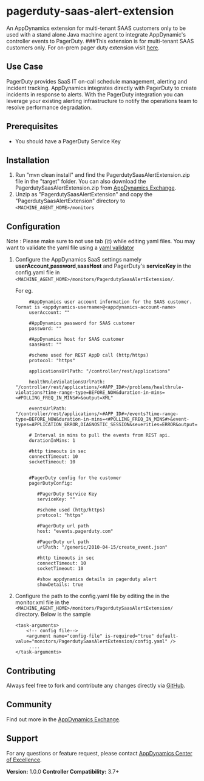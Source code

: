pagerduty-saas-alert-extension
==========================

An AppDynamics extension for multi-tenant SAAS customers only to be used with a stand alone Java machine agent to integrate AppDynamic's controller events
to PagerDuty. 
###This extension is for multi-tenant SAAS customers only. For on-prem pager duty extension visit [here](http://community.appdynamics.com/t5/AppDynamics-eXchange/PagerDuty-Alerting-Extension/idi-p/747).


## Use Case ##

PagerDuty provides SaaS IT on-call schedule management, alerting and incident tracking. AppDynamics integrates directly with PagerDuty to create incidents in response to alerts.
With the PagerDuty integration you can leverage your existing alerting infrastructure to notify the operations team to resolve performance degradation.

## Prerequisites ##

- You should have a PagerDuty Service Key


## Installation ##

1. Run "mvn clean install" and find the PagerdutySaasAlertExtension.zip file in the "target" folder. You can also download the PagerdutySaasAlertExtension.zip from [AppDynamics Exchange][].
2. Unzip as "PagerdutySaasAlertExtension" and copy the "PagerdutySaasAlertExtension" directory to `<MACHINE_AGENT_HOME>/monitors`



## Configuration ##

Note : Please make sure to not use tab (\t) while editing yaml files. You may want to validate the yaml file using a [yaml validator](http://yamllint.com/)

1. Configure the AppDynamics SaaS settings namely **userAccount**,**password**,**saasHost** and PagerDuty's **serviceKey** in the config.yaml file in `<MACHINE_AGENT_HOME>/monitors/PagerdutySaasAlertExtension/`.

   For eg.

   ```
        #AppDynamics user account information for the SAAS customer. Format is <appdynamics-username>@<appdynamics-account-name>
        userAccount: ""

        #AppDynamics password for SAAS customer
        password: ""

        #AppDynamics host for SAAS customer
        saasHost: ""

        #scheme used for REST AppD call (http/https)
        protocol: "https"

        applicationsUrlPath: "/controller/rest/applications"

        healthRuleViolationsUrlPath: "/controller/rest/applications/<#APP_ID#>/problems/healthrule-violations?time-range-type=BEFORE_NOW&duration-in-mins=<#POLLING_FREQ_IN_MINS#>&output=XML"

        eventsUrlPath: "/controller/rest/applications/<#APP_ID#>/events?time-range-type=BEFORE_NOW&duration-in-mins=<#POLLING_FREQ_IN_MINS#>&event-types=APPLICATION_ERROR,DIAGNOSTIC_SESSION&severities=ERROR&output=XML"

        # Interval in mins to pull the events from REST api.
        durationInMins: 1

        #http timeouts in sec
        connectTimeout: 10
        socketTimeout: 10


        #PagerDuty config for the customer
        pagerDutyConfig:

           #PagerDuty Service Key
           serviceKey: ""

           #scheme used (http/https)
           protocol: "https"

           #PagerDuty url path
           host: "events.pagerduty.com"

           #PagerDuty url path
           urlPath: "/generic/2010-04-15/create_event.json"

           #http timeouts in sec
           connectTimeout: 10
           socketTimeout: 10

           #show appdynamics details in pagerduty alert
           showDetails: true

   ```


3. Configure the path to the config.yaml file by editing the <task-arguments> in the monitor.xml file in the `<MACHINE_AGENT_HOME>/monitors/PagerdutySaasAlertExtension/` directory. Below is the sample

     ```
     <task-arguments>
         <!-- config file-->
         <argument name="config-file" is-required="true" default-value="monitors/PagerdutySaasAlertExtension/config.yaml" />
          ....
     </task-arguments>
    ```


## Contributing ##

Always feel free to fork and contribute any changes directly via [GitHub][].

## Community ##

Find out more in the [AppDynamics Exchange][].

## Support ##

For any questions or feature request, please contact [AppDynamics Center of Excellence][].

**Version:** 1.0.0
**Controller Compatibility:** 3.7+

[Github]: https://github.com/Appdynamics/pagerduty-saas-alert-extension
[AppDynamics Exchange]: http://community.appdynamics.com/t5/AppDynamics-eXchange/idb-p/extensions
[AppDynamics Center of Excellence]: mailto:ace-request@appdynamics.com
